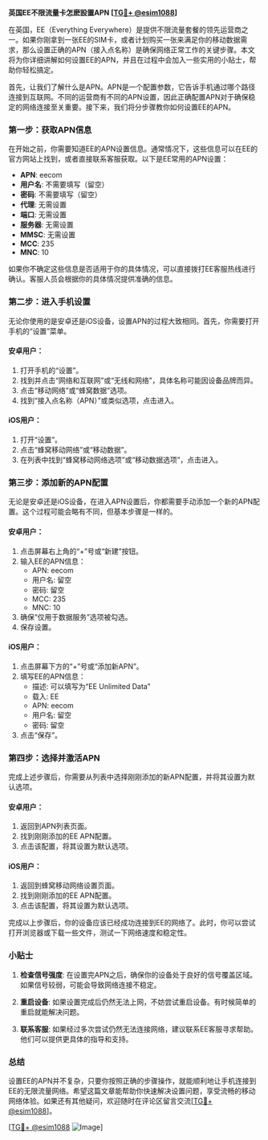 **英国EE不限流量卡怎麽設置APN [[TG💪+ @esim1088](https://t.me/s/esim1088)]**

在英国，EE（Everything Everywhere）是提供不限流量套餐的领先运营商之一。如果你刚拿到一张EE的SIM卡，或者计划购买一张来满足你的移动数据需求，那么设置正确的APN（接入点名称）是确保网络正常工作的关键步骤。本文将为你详细讲解如何设置EE的APN，并且在过程中会加入一些实用的小贴士，帮助你轻松搞定。

首先，让我们了解什么是APN。APN是一个配置参数，它告诉手机通过哪个路径连接到互联网。不同的运营商有不同的APN设置，因此正确配置APN对于确保稳定的网络连接至关重要。接下来，我们将分步骤教你如何设置EE的APN。

### 第一步：获取APN信息

在开始之前，你需要知道EE的APN设置信息。通常情况下，这些信息可以在EE的官方网站上找到，或者直接联系客服获取。以下是EE常用的APN设置：

- **APN**: eecom
- **用户名**: 不需要填写（留空）
- **密码**: 不需要填写（留空）
- **代理**: 无需设置
- **端口**: 无需设置
- **服务器**: 无需设置
- **MMSC**: 无需设置
- **MCC**: 235
- **MNC**: 10

如果你不确定这些信息是否适用于你的具体情况，可以直接拨打EE客服热线进行确认。客服人员会根据你的具体情况提供准确的信息。

### 第二步：进入手机设置

无论你使用的是安卓还是iOS设备，设置APN的过程大致相同。首先，你需要打开手机的“设置”菜单。

#### 安卓用户：
1. 打开手机的“设置”。
2. 找到并点击“网络和互联网”或“无线和网络”，具体名称可能因设备品牌而异。
3. 点击“移动网络”或“蜂窝数据”选项。
4. 找到“接入点名称（APN）”或类似选项，点击进入。

#### iOS用户：
1. 打开“设置”。
2. 点击“蜂窝移动网络”或“移动数据”。
3. 在列表中找到“蜂窝移动网络选项”或“移动数据选项”，点击进入。

### 第三步：添加新的APN配置

无论是安卓还是iOS设备，在进入APN设置后，你都需要手动添加一个新的APN配置。这个过程可能会略有不同，但基本步骤是一样的。

#### 安卓用户：
1. 点击屏幕右上角的“+”号或“新建”按钮。
2. 输入EE的APN信息：
   - APN: eecom
   - 用户名: 留空
   - 密码: 留空
   - MCC: 235
   - MNC: 10
3. 确保“仅用于数据服务”选项被勾选。
4. 保存设置。

#### iOS用户：
1. 点击屏幕下方的“+”号或“添加新APN”。
2. 填写EE的APN信息：
   - 描述: 可以填写为“EE Unlimited Data”
   - 载入: EE
   - APN: eecom
   - 用户名: 留空
   - 密码: 留空
3. 点击“保存”。

### 第四步：选择并激活APN

完成上述步骤后，你需要从列表中选择刚刚添加的新APN配置，并将其设置为默认选项。

#### 安卓用户：
1. 返回到APN列表页面。
2. 找到刚刚添加的EE APN配置。
3. 点击该配置，将其设置为默认选项。

#### iOS用户：
1. 返回到蜂窝移动网络设置页面。
2. 找到刚刚添加的EE APN配置。
3. 点击该配置，将其设置为默认选项。

完成以上步骤后，你的设备应该已经成功连接到EE的网络了。此时，你可以尝试打开浏览器或下载一些文件，测试一下网络速度和稳定性。

### 小贴士

1. **检查信号强度**: 在设置完APN之后，确保你的设备处于良好的信号覆盖区域。如果信号较弱，可能会导致网络连接不稳定。
   
2. **重启设备**: 如果设置完成后仍然无法上网，不妨尝试重启设备。有时候简单的重启就能解决问题。

3. **联系客服**: 如果经过多次尝试仍然无法连接网络，建议联系EE客服寻求帮助。他们可以提供更具体的指导和支持。

### 总结

设置EE的APN并不复杂，只要你按照正确的步骤操作，就能顺利地让手机连接到EE的无限流量网络。希望这篇文章能帮助你快速解决设置问题，享受流畅的移动网络体验。如果还有其他疑问，欢迎随时在评论区留言交流[[TG💪+ @esim1088](https://t.me/s/esim1088)]。

[[TG💪+ @esim1088](https://t.me/s/esim1088) ![Image](https://i.postimg.cc/4NQfJmqS/Snipaste-2025-05-13-00-14-12.png)]